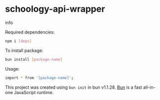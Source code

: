 # schoology-api-wrapper

info

Required dependencies:
```bash
npm i [deps]
```

To install package:

```bash
bun install [package-name]
```

Usage:
```bash
import * from '[package-name]';
```

This project was created using `bun init` in bun v1.1.28. [Bun](https://bun.sh) is a fast all-in-one JavaScript runtime.
